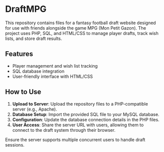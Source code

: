 # DraftMPG

This repository contains files for a fantasy football draft website designed for use with friends alongside the game MPG (Mon Petit Gazon). The project uses PHP, SQL, and HTML/CSS to manage player drafts, track wish lists, and store draft results.

## Features
- Player management and wish list tracking
- SQL database integration
- User-friendly interface with HTML/CSS

## How to Use
1. **Upload to Server**: Upload the repository files to a PHP-compatible server (e.g., Apache).
2. **Database Setup**: Import the provided SQL file to your MySQL database.
3. **Configuration**: Update the database connection details in the PHP files.
4. **User Access**: Share the server URL with users, allowing them to connect to the draft system through their browser.

Ensure the server supports multiple concurrent users to handle draft sessions.
